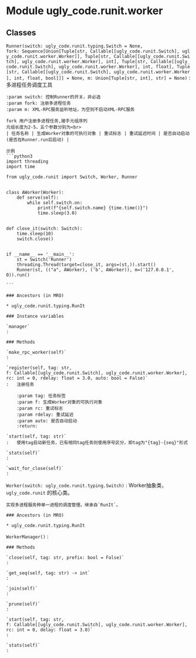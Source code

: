 Module ugly_code.runit.worker
=============================

Classes
-------

`Runner(switch: ugly_code.runit.typing.Switch = None, fork: Sequence[Union[Tuple[str, Callable[[ugly_code.runit.Switch], ugly_code.runit.worker.Worker]], Tuple[str, Callable[[ugly_code.runit.Switch], ugly_code.runit.worker.Worker], int], Tuple[str, Callable[[ugly_code.runit.Switch], ugly_code.runit.worker.Worker], int, float], Tuple[str, Callable[[ugly_code.runit.Switch], ugly_code.runit.worker.Worker], int, float, bool]]] = None, m: Union[Tuple[str, int], str] = None)`
:   多进程任务调度工具
    
    :param switch: 控制Runner的开关，非必选
    :param fork: 注册多进程任务
    :param m: XML-RPC服务监听地址，为空则不启动XML-RPC服务
    
    fork 用户注册多进程任务,接手元组序列
    元组长度为2-5，五个参数分别为<br>
    | 任务名称 | 生成Worker对象的可执行对象 | 重试标志 | 重试延迟时间 | 是否自动启动(是否在Runner.run后启动) |
    
    示例
    ```python3
    import threading
    import time
    
    from ugly_code.runit import Switch, Worker, Runner
    
    
    class AWorker(Worker):
        def serve(self):
            while self.switch.on:
                print(f"{self.switch.name} {time.time()}")
                time.sleep(3.0)
    
    
    def close_it(switch: Switch):
        time.sleep(10)
        switch.close()
    
    
    if __name__ == '__main__':
        st = Switch('Runner')
        threading.Thread(target=close_it, args=(st,)).start()
        Runner(st, (("a", AWorker), ('b', AWorker)), m=('127.0.0.1', 0)).run()
    
    ```

    ### Ancestors (in MRO)

    * ugly_code.runit.typing.RunIt

    ### Instance variables

    `manager`
    :

    ### Methods

    `make_rpc_worker(self)`
    :

    `register(self, tag: str, f: Callable[[ugly_code.runit.Switch], ugly_code.runit.worker.Worker], rc: int = 0, rdelay: float = 3.0, auto: bool = False)`
    :   注册任务
        
        :param tag: 任务标签
        :param f: 生成Worker对象的可执行对象
        :param rc: 重试标志
        :param rdelay: 重试延迟
        :param auto: 是否自动启动
        :return:

    `start(self, tag: str)`
    :   使用tag启动新任务，已有相同tag任务则使用序号区分，即tag为"{tag}-{seq}"形式

    `stats(self)`
    :

    `wait_for_close(self)`
    :

`Worker(switch: ugly_code.runit.typing.Switch)`
:   Worker抽象类，`ugly_code.runit` 的核心类。
    
    实现多进程服务种单一进程的调度管理。继承自`RunIt`。

    ### Ancestors (in MRO)

    * ugly_code.runit.typing.RunIt

`WorkerManager()`
:   

    ### Methods

    `close(self, tag: str, prefix: bool = False)`
    :

    `get_seq(self, tag: str) ‑> int`
    :

    `join(self)`
    :

    `prune(self)`
    :

    `start(self, tag: str, f: Callable[[ugly_code.runit.Switch], ugly_code.runit.worker.Worker], rc: int = 0, delay: float = 3.0)`
    :

    `stats(self)`
    :